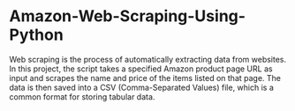 # Amazon-Web-Scraping-Using-Python
Web scraping is the process of automatically extracting data from websites. In this project, the script takes a specified Amazon product page URL as input and scrapes the name and price of the items listed on that page. The data is then saved into a CSV (Comma-Separated Values) file, which is a common format for storing tabular data.
